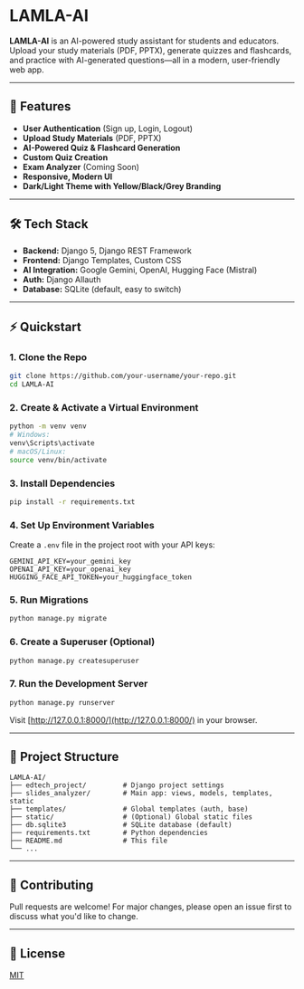 # LAMLA-AI

**LAMLA-AI** is an AI-powered study assistant for students and educators. Upload your study materials (PDF, PPTX), generate quizzes and flashcards, and practice with AI-generated questions—all in a modern, user-friendly web app.

---

## 🚀 Features
- **User Authentication** (Sign up, Login, Logout)
- **Upload Study Materials** (PDF, PPTX)
- **AI-Powered Quiz & Flashcard Generation**
- **Custom Quiz Creation**
- **Exam Analyzer** (Coming Soon)
- **Responsive, Modern UI**
- **Dark/Light Theme with Yellow/Black/Grey Branding**

---

## 🛠️ Tech Stack
- **Backend:** Django 5, Django REST Framework
- **Frontend:** Django Templates, Custom CSS
- **AI Integration:** Google Gemini, OpenAI, Hugging Face (Mistral)
- **Auth:** Django Allauth
- **Database:** SQLite (default, easy to switch)

---

## ⚡ Quickstart

### 1. Clone the Repo
```sh
git clone https://github.com/your-username/your-repo.git
cd LAMLA-AI
```

### 2. Create & Activate a Virtual Environment
```sh
python -m venv venv
# Windows:
venv\Scripts\activate
# macOS/Linux:
source venv/bin/activate
```

### 3. Install Dependencies
```sh
pip install -r requirements.txt
```

### 4. Set Up Environment Variables
Create a `.env` file in the project root with your API keys:
```
GEMINI_API_KEY=your_gemini_key
OPENAI_API_KEY=your_openai_key
HUGGING_FACE_API_TOKEN=your_huggingface_token
```

### 5. Run Migrations
```sh
python manage.py migrate
```

### 6. Create a Superuser (Optional)
```sh
python manage.py createsuperuser
```

### 7. Run the Development Server
```sh
python manage.py runserver
```

Visit [http://127.0.0.1:8000/](http://127.0.0.1:8000/) in your browser.

---

## 📁 Project Structure
```
LAMLA-AI/
├── edtech_project/         # Django project settings
├── slides_analyzer/        # Main app: views, models, templates, static
├── templates/              # Global templates (auth, base)
├── static/                 # (Optional) Global static files
├── db.sqlite3              # SQLite database (default)
├── requirements.txt        # Python dependencies
├── README.md               # This file
└── ...
```

---

## 🤝 Contributing
Pull requests are welcome! For major changes, please open an issue first to discuss what you'd like to change.

---

## 📄 License
[MIT](LICENSE) 